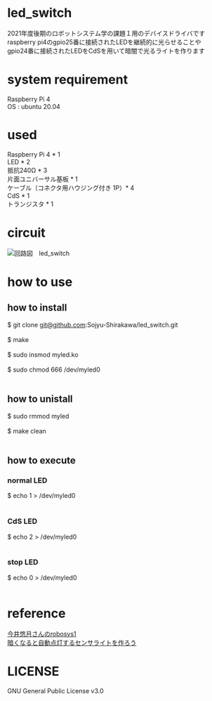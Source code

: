 # led_switch
2021年度後期のロボットシステム学の課題１用のデバイスドライバです <br>
raspberry pi4のgpio25番に接続されたLEDを継続的に光らせることや <br>
gpio24番に接続されたLEDをCdSを用いて暗闇で光るライトを作ります <br>

# system requirement
Raspberry Pi 4 <br>
OS : ubuntu 20.04 <br>

# used
Raspberry Pi 4 * 1 <br>
LED * 2 <br>
抵抗240Ω * 3 <br>
片面ユニバーサル基板 * 1 <br>
ケーブル（コネクタ用ハウジング付き 1P）* 4 <br>
CdS * 1 <br>
トランジスタ * 1 <br>

# circuit
![回路図　led_switch](https://user-images.githubusercontent.com/92199606/149627909-76c1f254-baff-4dbe-85fb-f95dfe9070aa.jpg)
# how to use

## how to install
$ git clone git@github.com:Sojyu-Shirakawa/led_switch.git <br>
<br>
$ make <br>
<br>
$ sudo insmod myled.ko <br>
<br>
$ sudo chmod 666 /dev/myled0 <br>
<br>
## how to unistall
$ sudo rmmod myled <br>
<br>
$ make clean <br>
<br>
## how to execute

### normal LED
$ echo 1 > /dev/myled0 <br>
<br>
### CdS LED
$ echo 2 > /dev/myled0 <br>
<br>
### stop LED
$ echo 0 > /dev/myled0 <br>
<br>

# reference
[今井悠月さんのrobosys1](https://github.com/yuzukiimai/robosys1) <br>
[暗くなると自動点灯するセンサライトを作ろう](https://www.mirai-kougaku.jp/laboratory/pages/190308.php)<br>

# LICENSE
GNU General Public License v3.0
